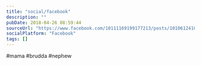 ```yaml
---
title: "social/facebook"
description: ""
pubDate: 2018-04-26 08:59:44
sourceUrl: "https://www.facebook.com/10111169199177213/posts/10106124100270863"
socialPlatform: "Facebook"
tags: []
---
```


#mama #brudda #nephew
